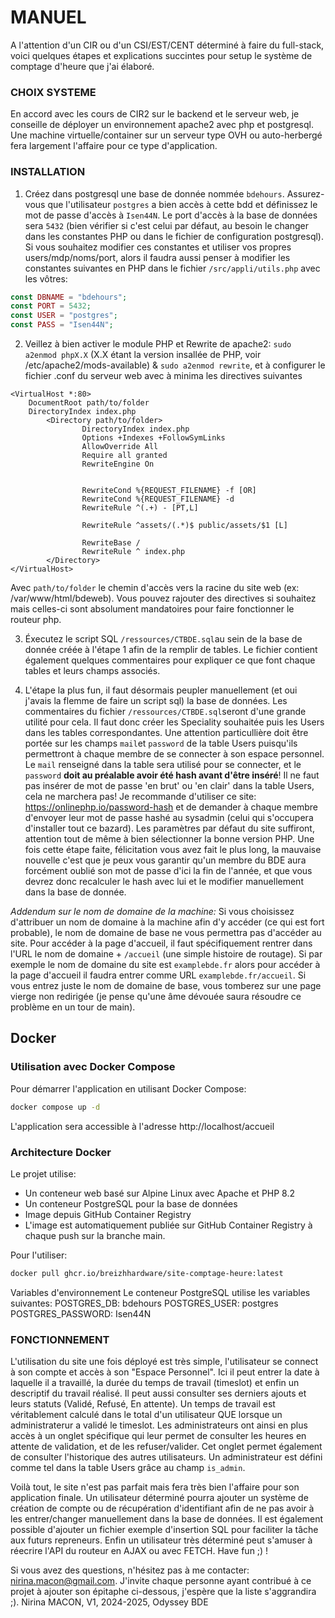 # MANUEL
A l'attention d'un CIR ou d'un CSI/EST/CENT déterminé à faire du full-stack, 
voici quelques étapes et explications succintes pour setup le système de comptage d'heure que j'ai élaboré.

### CHOIX SYSTEME
En accord avec les cours de CIR2 sur le backend et le serveur web, je conseille de déployer un environnement apache2 avec php et postgresql. 
Une machine virtuelle/container sur un serveur type OVH ou auto-herbergé fera largement l'affaire pour ce type d'application.

### INSTALLATION
1. Créez dans postgresql une base de donnée nommée `bdehours`. Assurez-vous que l'utilisateur `postgres` a bien accès à cette bdd et définissez le mot de passe d'accès à `Isen44N`.
Le port d'accès à la base de données sera `5432` (bien vérifier si c'est celui par défaut, au besoin le changer dans les constantes PHP ou dans le fichier de configuration postgresql). Si vous souhaitez modifier ces constantes et utiliser vos propres users/mdp/noms/port,
alors il faudra aussi penser à modifier les constantes suivantes en PHP dans le fichier `/src/appli/utils.php` avec les vôtres:
```php
const DBNAME = "bdehours";
const PORT = 5432;
const USER = "postgres";
const PASS = "Isen44N";
```

2. Veillez à bien activer le module PHP et Rewrite de apache2: `sudo a2enmod phpX.X` (X.X étant la version insallée de PHP, voir /etc/apache2/mods-available) & `sudo a2enmod rewrite`, et à configurer le fichier .conf du serveur web avec à minima les directives suivantes
```
<VirtualHost *:80>
	DocumentRoot path/to/folder
	DirectoryIndex index.php
	    <Directory path/to/folder>
                DirectoryIndex index.php
                Options +Indexes +FollowSymLinks
                AllowOverride All
                Require all granted
                RewriteEngine On


                RewriteCond %{REQUEST_FILENAME} -f [OR]
                RewriteCond %{REQUEST_FILENAME} -d
                RewriteRule ^(.+) - [PT,L]

                RewriteRule ^assets/(.*)$ public/assets/$1 [L]

                RewriteBase /
                RewriteRule ^ index.php
        </Directory>
</VirtualHost>
```
Avec `path/to/folder` le chemin d'accès vers la racine du site web (ex: /var/www/html/bdeweb). Vous pouvez rajouter des directives si souhaitez mais celles-ci sont absolument mandatoires pour faire fonctionner le routeur php.

3. Éxecutez le script SQL `/ressources/CTBDE.sql`au sein de la base de donnée créée à l'étape 1 afin de la remplir de tables. Le fichier contient également quelques commentaires pour expliquer ce que font chaque tables et leurs champs associés.

4. L'étape la plus fun, il faut désormais peupler manuellement (et oui j'avais la flemme de faire un script sql) la base de données. Les commentaires du fichier `/ressources/CTBDE.sql`seront d'une grande utilité pour cela. 
Il faut donc créer les Speciality souhaitée puis les Users dans les tables correspondantes. Une attention particullière doit être portée sur les champs `mail`et `password` de la table Users puisqu'ils permettront à chaque membre de se connecter à son espace personnel.
Le `mail` renseigné dans la table sera utilisé pour se connecter, et le `password` __doit au préalable avoir été hash avant d'être inséré__! Il ne faut pas insérer de mot de passe 'en brut' ou 'en clair' dans la table Users, cela ne marchera pas! Je recommande d'utiliser ce site: https://onlinephp.io/password-hash et de demander à chaque membre d'envoyer leur mot de passe hashé au sysadmin (celui qui s'occupera d'installer tout ce bazard). Les paramètres par défaut du site suffiront, attention tout de même à bien sélectionner la bonne version PHP. Une fois cette étape faite, félicitation vous avez fait le plus long, la mauvaise nouvelle c'est que je peux vous garantir qu'un membre du BDE aura forcément oublié son mot de passe d'ici la fin de l'année, et que vous devrez donc recalculer le hash avec lui et le modifier manuellement dans la base de donnée.

*Addendum sur le nom de domaine de la machine:* Si vous choisissez d'attribuer un nom de domaine à la machine afin d'y accéder (ce qui est fort probable), le nom de domaine de base ne vous permettra pas d'accéder au site. Pour accéder à la page d'accueil, il faut spécifiquement rentrer dans l'URL le nom de domaine + `/accueil` (une simple histoire de routage). Si par exemple le nom de domaine du site est `examplebde.fr` alors pour accéder à la page d'accueil il faudra entrer comme URL `examplebde.fr/accueil`. Si vous entrez juste le nom de domaine de base, vous tomberez sur une page vierge non redirigée (je pense qu'une âme dévouée saura résoudre ce problème en un tour de main).

## Docker

### Utilisation avec Docker Compose

Pour démarrer l'application en utilisant Docker Compose:

```bash
docker compose up -d
```
L'application sera accessible à l'adresse http://localhost/accueil

### Architecture Docker
Le projet utilise:

- Un conteneur web basé sur Alpine Linux avec Apache et PHP 8.2
- Un conteneur PostgreSQL pour la base de données
- Image depuis GitHub Container Registry
- L'image est automatiquement publiée sur GitHub Container Registry à chaque push sur la branche main.

Pour l'utiliser:
````BASH
docker pull ghcr.io/breizhhardware/site-comptage-heure:latest
````

Variables d'environnement
Le conteneur PostgreSQL utilise les variables suivantes:
POSTGRES_DB: bdehours
POSTGRES_USER: postgres
POSTGRES_PASSWORD: Isen44N

### FONCTIONNEMENT
L'utilisation du site une fois déployé est très simple, l'utilisateur se connect à son compte et accès à son "Espace Personnel". Ici il peut entrer la date à laquelle il a travaillé, la durée du temps de travail (timeslot) et enfin un descriptif du travail réalisé. Il peut aussi consulter ses derniers ajouts et leurs statuts (Validé, Refusé, En attente). Un temps de travail est véritablement calculé dans le total d'un utilisateur QUE lorsque un administraterur a validé le timeslot. Les administrateurs ont ainsi en plus accès à un onglet spécifique qui leur permet de consulter les heures en attente de validation, et de les refuser/valider. Cet onglet permet également de consulter l'historique des autres utilisateurs. Un administrateur est défini comme tel dans la table Users grâce au champ `is_admin`.

Voilà tout, le site n'est pas parfait mais fera très bien l'affaire pour son application finale. Un utilisateur déterminé pourra ajouter un système de création de compte ou de récupération d'identifiant afin de ne pas avoir à les entrer/changer manuellement dans la base de données. Il est également possible d'ajouter un fichier exemple d'insertion SQL pour faciliter la tâche aux futurs repreneurs. Enfin un utilisateur très déterminé peut s'amuser à réecrire l'API du routeur en AJAX ou avec FETCH. Have fun ;) !

Si vous avez des questions, n'hésitez pas à me contacter: nirina.macon@gmail.com. J'invite chaque personne ayant contribué à ce projet à ajouter son épitaphe ci-dessous, j'espère que la liste s'aggrandira ;).
Nirina MACON, V1, 2024-2025, Odyssey BDE